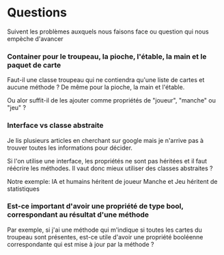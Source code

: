 # Questions

Suivent les problèmes auxquels nous faisons face ou question qui nous empèche d'avancer

### Container pour le troupeau, la pioche, l'étable, la main et le paquet de carte

Faut-il une classe troupeau qui ne contiendra qu'une liste de cartes et aucune méthode ?
De même pour la pioche, la main et l'étable.

Ou alor suffit-il de les ajouter comme propriétés de "joueur", "manche" ou "jeu" ?

### Interface vs classe abstraite

Je lis plusieurs articles en cherchant sur google mais je n'arrive pas à trouver toutes les informations pour décider.

Si l'on utilise une interface, les propriétés ne sont pas héritées et il faut réécrire les méthodes.
Il vaut donc mieux utiliser des classes abstraites ?

Notre exemple:
IA et humains héritent de joueur
Manche et Jeu héritent de statistiques

### Est-ce important d'avoir une propriété de type bool, correspondant au résultat d'une méthode

Par exemple, si j'ai une méthode qui m'indique si toutes les cartes du troupeau sont présentes, est-ce utile d'avoir une propriété booléenne correspondante qui est mise à jour par la méthode ?

